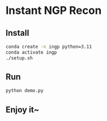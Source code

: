 # Instant NGP Recon

## Install

```bash
conda create -n ingp python=3.11
conda activate ingp
./setup.sh
```

## Run

```bash
python demo.py
```

## Enjoy it~
